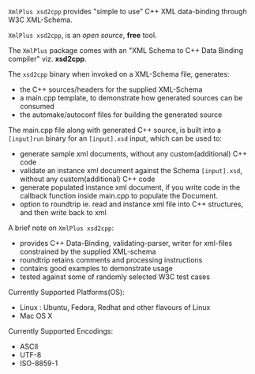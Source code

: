 `XmlPlus xsd2cpp` provides "simple to use" C++ XML data-binding through W3C XML-Schema.

`XmlPlus xsd2cpp`, is an _open_ _source_, **free** tool.

The `XmlPlus` package comes with an "XML Schema to C++ Data Binding compiler" viz. **xsd2cpp**.

The `xsd2cpp` binary when invoked on a XML-Schema file, generates:

  * the C++ sources/headers for the supplied XML-Schema
  * a main.cpp template, to demonstrate how generated sources can be consumed
  * the automake/autoconf files for building the generated source


The main.cpp file along with generated C++ source, is built into a `[input]run` binary for an `[input].xsd` input, which can be used to:
  * generate sample xml documents, without any custom(additional) C++ code
  * validate an instance xml document against the Schema `[input].xsd`, without any custom(additional) C++ code
  * generate populated instance xml document, if you write code in the callback function inside main.cpp to populate the Document.
  * option to roundtrip ie. read and instance xml file into C++ structures, and then write back to xml


A brief note on `XmlPlus xsd2cpp`:
  * provides C++ Data-Binding, validating-parser, writer for xml-files constrained by the supplied XML-schema
  * roundtrip retains comments and processing instructions
  * contains good examples to demonstrate usage
  * tested against some of randomly selected W3C test cases


Currently Supported Platforms(OS):

  * Linux : Ubuntu, Fedora, Redhat and other flavours of Linux
  * Mac OS X


Currently Supported Encodings:

  * ASCII
  * UTF-8
  * ISO-8859-1